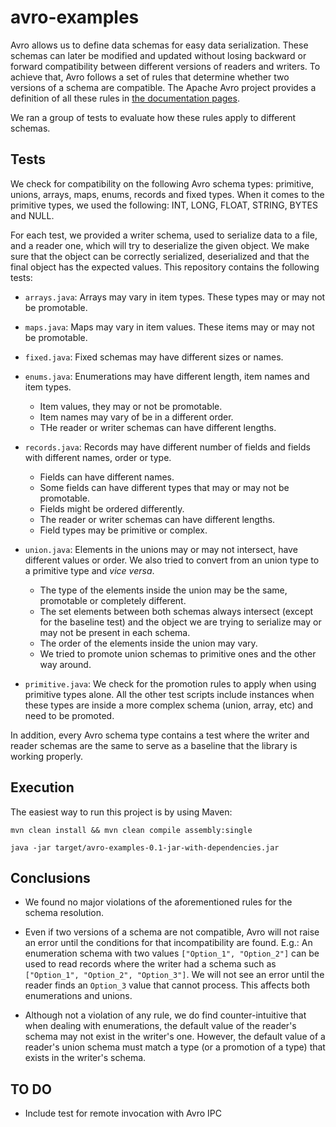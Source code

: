 # avro-examples

Avro allows us to define data schemas for easy data serialization. These schemas can later be modified and updated without losing backward or forward compatibility between different versions of readers and writers. To achieve that, Avro follows a set of rules that determine whether two versions of a schema are compatible. The Apache Avro project provides a definition of all these rules in [the documentation pages](https://avro.apache.org/docs/current/spec.html#Schema+Resolution).

We ran a group of tests to evaluate how these rules apply to different schemas.


## Tests


We check for compatibility on the following Avro schema types: primitive, unions, arrays, maps, enums, records and fixed types. When it comes to the primitive types, we used the following: INT, LONG, FLOAT, STRING, BYTES and NULL. 
 

For each test, we provided a writer schema, used to serialize data to a file, and a reader one, which will try to deserialize the given object. We make sure that the object can be correctly serialized, deserialized and that the final object has the expected values. This repository contains the following tests:

* `arrays.java`: Arrays may vary in item types. These types may or may not be promotable.

* `maps.java`: Maps may vary in item values. These items may or may not be promotable.

* `fixed.java`: Fixed schemas may have different sizes or names.

* `enums.java`: Enumerations may have different length, item names and item types. 
	*  Item values, they may or not be promotable.
	*  Item names may vary of be in a different order.
	*  THe reader or writer schemas can have different lengths. 

* `records.java`: Records may have different number of fields and fields with different names, order or type.
	*  Fields can have different names.
	*  Some fields can have different types that may or may not be promotable.
	*  Fields might be ordered differently.
	*  The reader or writer schemas can have different lengths.  
	*  Field types may be primitive or complex.

* `union.java`: Elements in the unions may or may not intersect, have different values or order. We also tried to convert from an union type to a primitive type and *vice versa*.
 	* The type of the elements inside the union may be the same, promotable or completely different.
 	* The set elements between both schemas always intersect (except for the baseline test) and the object we are trying to serialize may or may not be present in each schema.
 	* The order of the elements inside the union may vary.
 	* We tried to promote union schemas to primitive ones and the other way around.

* `primitive.java`: We check for the promotion rules to apply when using primitive types alone. All the other test scripts include instances when these types are inside a more complex schema (union, array, etc) and need to be promoted.
 
In addition, every Avro schema type contains a test where the writer and reader schemas are the same to serve as a baseline that the library is working properly.

## Execution

The easiest way to run this project is by using Maven:

```
mvn clean install && mvn clean compile assembly:single

java -jar target/avro-examples-0.1-jar-with-dependencies.jar
```

## Conclusions

*  We found no major violations of the aforementioned rules for the schema resolution.

*  Even if two versions of a schema are not compatible, Avro will not raise an error until the conditions for that incompatibility are found. E.g.: An enumeration schema with two values `["Option_1", "Option_2"]` can be used to read records where the writer had a schema such as `["Option_1", "Option_2", "Option_3"]`. We will not see an error until the reader finds an `Option_3` value that cannot process. This affects both enumerations and unions.

*  Although not a violation of any rule, we do find counter-intuitive that when dealing with enumerations, the default value of the reader's schema may not exist in the writer's one. However, the default value of a reader's union schema must match a type (or a promotion of a type) that exists in the writer's schema.

## TO DO

* Include test for remote invocation with Avro IPC
